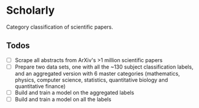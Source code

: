 # Scholarly
Category classification of scientific papers.

## Todos

- [ ] Scrape all abstracts from ArXiv's >1 million scientific papers
- [ ] Prepare two data sets, one with all the ~130 subject classification labels, and an aggregated version with 6 master categories (mathematics, physics, computer science, statistics, quantitative biology and quantitative finance)
- [ ] Build and train a model on the aggregated labels
- [ ] Build and train a model on all the labels
